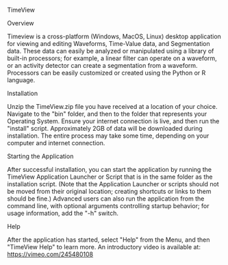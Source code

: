 TimeView


Overview

Timeview is a cross-platform (Windows, MacOS, Linux) desktop application for viewing and editing
Waveforms, Time-Value data, and Segmentation data.
These data can easily be analyzed or manipulated using a library of built-in processors;
for example, a linear filter can operate on a waveform, or an activity detector can create a segmentation from a waveform.
Processors can be easily customized or created using the Python or R language.


Installation

Unzip the TimeView.zip file you have received at a location of your choice.
Navigate to the "bin" folder, and then to the folder that represents your Operating System.
Ensure your internet connection is live, and then run the "install" script.
Approximately 2GB of data will be downloaded during installation.
The entire process may take some time, depending on your computer and internet connection.


Starting the Application

After successful installation,
you can start the application by running the TimeView Application Launcher or Script that is in the same folder as the installation script.
(Note that the Application Launcher or scripts should not be moved from their original location; creating shortcuts or links to them should be fine.)
Advanced users can also run the application from the command line, with optional arguments controlling startup behavior;
for usage information, add the "-h" switch.


Help

After the application has started, select "Help" from the Menu, and then "TimeView Help" to learn more.
An introductory video is available at: https://vimeo.com/245480108